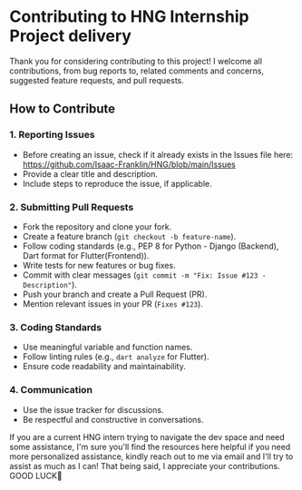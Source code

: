 # Contributing to HNG Internship Project delivery

Thank you for considering contributing to this project! I welcome all contributions, from bug reports to, related comments and concerns, suggested feature requests, and pull requests.

## How to Contribute

### 1. Reporting Issues
- Before creating an issue, check if it already exists in the Issues file here: https://github.com/Isaac-Franklin/HNG/blob/main/Issues
- Provide a clear title and description.
- Include steps to reproduce the issue, if applicable.

### 2. Submitting Pull Requests
- Fork the repository and clone your fork.
- Create a feature branch (`git checkout -b feature-name`).
- Follow coding standards (e.g., PEP 8 for Python - Django (Backend), Dart format for Flutter(Frontend)).
- Write tests for new features or bug fixes.
- Commit with clear messages (`git commit -m "Fix: Issue #123 - Description"`).
- Push your branch and create a Pull Request (PR).
- Mention relevant issues in your PR (`Fixes #123`).

### 3. Coding Standards
- Use meaningful variable and function names.
- Follow linting rules (e.g., `dart analyze` for Flutter).
- Ensure code readability and maintainability.

### 4. Communication
- Use the issue tracker for discussions.
- Be respectful and constructive in conversations.

If you are a current HNG intern trying to navigate the dev space and need some assistance, 
I'm sure you'll find the resources here helpful if you need more personalized assistance, 
kindly reach out to me via email and I'll try to assist as much as I can! 
That being said, I appreciate your contributions. GOOD LUCK🚀
